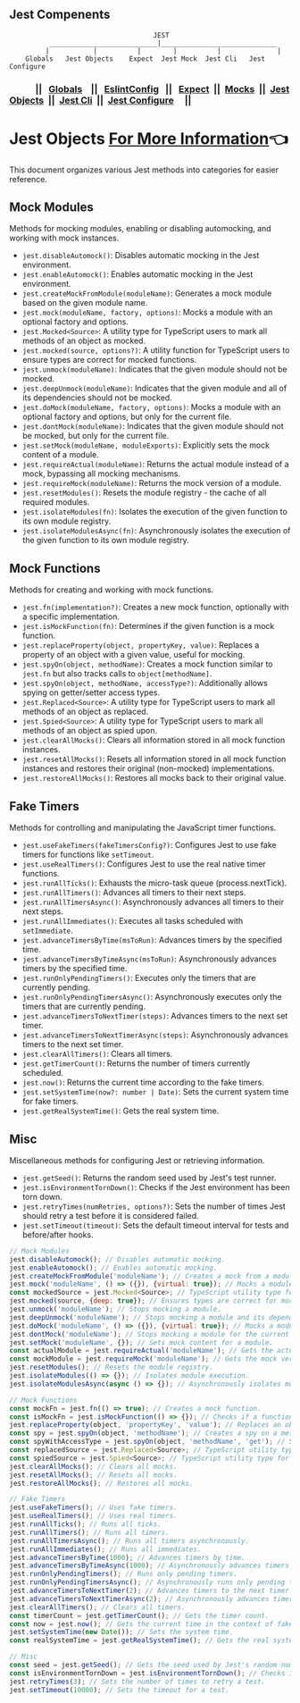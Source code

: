 ## Jest Compenents
```
                                    JEST                                       
          ___________________________|_____________________________                
         |           |          |        |          |              |
    Globals   Jest Objects    Expect  Jest Mock  Jest Cli   Jest Configure

```

### &nbsp;&nbsp;&nbsp;&nbsp;&nbsp;&nbsp;&nbsp;&nbsp;&nbsp;&nbsp;&nbsp;&nbsp;|| &nbsp;&nbsp;[Globals](./globals.md) &nbsp;&nbsp; ||  &nbsp;&nbsp;[EslintConfig](./eslintConfig.md) &nbsp;&nbsp;|| &nbsp;&nbsp;[Expect](./matchers.md)&nbsp;&nbsp;||&nbsp;&nbsp;[Mocks](./mock.md)&nbsp;&nbsp;||&nbsp;&nbsp;[Jest Objects](./jestObjects.md)&nbsp;&nbsp;||&nbsp;&nbsp;[Jest Cli](./jestCli.md)&nbsp;&nbsp;||&nbsp;&nbsp;[Jest Configure](./jest.config.md) &nbsp;&nbsp;&nbsp;&nbsp;||

# Jest Objects [For More Information](https://jestjs.io/docs/jest-object)&#128072;

This document organizes various Jest methods into categories for easier reference.

## Mock Modules

Methods for mocking modules, enabling or disabling automocking, and working with mock instances.

- `jest.disableAutomock()`: Disables automatic mocking in the Jest environment.
- `jest.enableAutomock()`: Enables automatic mocking in the Jest environment.
- `jest.createMockFromModule(moduleName)`: Generates a mock module based on the given module name.
- `jest.mock(moduleName, factory, options)`: Mocks a module with an optional factory and options.
- `jest.Mocked<Source>`: A utility type for TypeScript users to mark all methods of an object as mocked.
- `jest.mocked(source, options?)`: A utility function for TypeScript users to ensure types are correct for mocked functions.
- `jest.unmock(moduleName)`: Indicates that the given module should not be mocked.
- `jest.deepUnmock(moduleName)`: Indicates that the given module and all of its dependencies should not be mocked.
- `jest.doMock(moduleName, factory, options)`: Mocks a module with an optional factory and options, but only for the current file.
- `jest.dontMock(moduleName)`: Indicates that the given module should not be mocked, but only for the current file.
- `jest.setMock(moduleName, moduleExports)`: Explicitly sets the mock content of a module.
- `jest.requireActual(moduleName)`: Returns the actual module instead of a mock, bypassing all mocking mechanisms.
- `jest.requireMock(moduleName)`: Returns the mock version of a module.
- `jest.resetModules()`: Resets the module registry - the cache of all required modules.
- `jest.isolateModules(fn)`: Isolates the execution of the given function to its own module registry.
- `jest.isolateModulesAsync(fn)`: Asynchronously isolates the execution of the given function to its own module registry.

## Mock Functions

Methods for creating and working with mock functions.

- `jest.fn(implementation?)`: Creates a new mock function, optionally with a specific implementation.
- `jest.isMockFunction(fn)`: Determines if the given function is a mock function.
- `jest.replaceProperty(object, propertyKey, value)`: Replaces a property of an object with a given value, useful for mocking.
- `jest.spyOn(object, methodName)`: Creates a mock function similar to `jest.fn` but also tracks calls to `object[methodName]`.
- `jest.spyOn(object, methodName, accessType?)`: Additionally allows spying on getter/setter access types.
- `jest.Replaced<Source>`: A utility type for TypeScript users to mark all methods of an object as replaced.
- `jest.Spied<Source>`: A utility type for TypeScript users to mark all methods of an object as spied upon.
- `jest.clearAllMocks()`: Clears all information stored in all mock function instances.
- `jest.resetAllMocks()`: Resets all information stored in all mock function instances and restores their original (non-mocked) implementations.
- `jest.restoreAllMocks()`: Restores all mocks back to their original value.

## Fake Timers

Methods for controlling and manipulating the JavaScript timer functions.

- `jest.useFakeTimers(fakeTimersConfig?)`: Configures Jest to use fake timers for functions like `setTimeout`.
- `jest.useRealTimers()`: Configures Jest to use the real native timer functions.
- `jest.runAllTicks()`: Exhausts the micro-task queue (process.nextTick).
- `jest.runAllTimers()`: Advances all timers to their next steps.
- `jest.runAllTimersAsync()`: Asynchronously advances all timers to their next steps.
- `jest.runAllImmediates()`: Executes all tasks scheduled with `setImmediate`.
- `jest.advanceTimersByTime(msToRun)`: Advances timers by the specified time.
- `jest.advanceTimersByTimeAsync(msToRun)`: Asynchronously advances timers by the specified time.
- `jest.runOnlyPendingTimers()`: Executes only the timers that are currently pending.
- `jest.runOnlyPendingTimersAsync()`: Asynchronously executes only the timers that are currently pending.
- `jest.advanceTimersToNextTimer(steps)`: Advances timers to the next set timer.
- `jest.advanceTimersToNextTimerAsync(steps)`: Asynchronously advances timers to the next set timer.
- `jest.clearAllTimers()`: Clears all timers.
- `jest.getTimerCount()`: Returns the number of timers currently scheduled.
- `jest.now()`: Returns the current time according to the fake timers.
- `jest.setSystemTime(now?: number | Date)`: Sets the current system time for fake timers.
- `jest.getRealSystemTime()`: Gets the real system time.

## Misc

Miscellaneous methods for configuring Jest or retrieving information.

- `jest.getSeed()`: Returns the random seed used by Jest's test runner.
- `jest.isEnvironmentTornDown()`: Checks if the Jest environment has been torn down.
- `jest.retryTimes(numRetries, options?)`: Sets the number of times Jest should retry a test before it is considered failed.
- `jest.setTimeout(timeout)`: Sets the default timeout interval for tests and before/after hooks.

```javascript
// Mock Modules
jest.disableAutomock(); // Disables automatic mocking.
jest.enableAutomock(); // Enables automatic mocking.
jest.createMockFromModule('moduleName'); // Creates a mock from a module.
jest.mock('moduleName', () => ({}), {virtual: true}); // Mocks a module.
const mockedSource = jest.Mocked<Source>; // TypeScript utility type for mocking.
jest.mocked(source, {deep: true}); // Ensures types are correct for mocked functions.
jest.unmock('moduleName'); // Stops mocking a module.
jest.deepUnmock('moduleName'); // Stops mocking a module and its dependencies.
jest.doMock('moduleName', () => ({}), {virtual: true}); // Mocks a module for the current file.
jest.dontMock('moduleName'); // Stops mocking a module for the current file.
jest.setMock('moduleName', {}); // Sets mock content for a module.
const actualModule = jest.requireActual('moduleName'); // Gets the actual module.
const mockModule = jest.requireMock('moduleName'); // Gets the mock version of a module.
jest.resetModules(); // Resets the module registry.
jest.isolateModules(() => {}); // Isolates module execution.
jest.isolateModulesAsync(async () => {}); // Asynchronously isolates module execution.

// Mock Functions
const mockFn = jest.fn(() => true); // Creates a mock function.
const isMockFn = jest.isMockFunction(() => {}); // Checks if a function is a mock function.
jest.replaceProperty(object, 'propertyKey', 'value'); // Replaces an object's property.
const spy = jest.spyOn(object, 'methodName'); // Creates a spy on a method.
const spyWithAccessType = jest.spyOn(object, 'methodName', 'get'); // Spies on a getter method.
const replacedSource = jest.Replaced<Source>; // TypeScript utility type for replaced properties.
const spiedSource = jest.Spied<Source>; // TypeScript utility type for spied properties.
jest.clearAllMocks(); // Clears all mocks.
jest.resetAllMocks(); // Resets all mocks.
jest.restoreAllMocks(); // Restores all mocks.

// Fake Timers
jest.useFakeTimers(); // Uses fake timers.
jest.useRealTimers(); // Uses real timers.
jest.runAllTicks(); // Runs all ticks.
jest.runAllTimers(); // Runs all timers.
jest.runAllTimersAsync(); // Runs all timers asynchronously.
jest.runAllImmediates(); // Runs all immediates.
jest.advanceTimersByTime(1000); // Advances timers by time.
jest.advanceTimersByTimeAsync(1000); // Asynchronously advances timers by time.
jest.runOnlyPendingTimers(); // Runs only pending timers.
jest.runOnlyPendingTimersAsync(); // Asynchronously runs only pending timers.
jest.advanceTimersToNextTimer(2); // Advances timers to the next timer.
jest.advanceTimersToNextTimerAsync(2); // Asynchronously advances timers to the next timer.
jest.clearAllTimers(); // Clears all timers.
const timerCount = jest.getTimerCount(); // Gets the timer count.
const now = jest.now(); // Gets the current time in the context of fake timers.
jest.setSystemTime(new Date()); // Sets the system time.
const realSystemTime = jest.getRealSystemTime(); // Gets the real system time.

// Misc
const seed = jest.getSeed(); // Gets the seed used by Jest's random number generator.
const isEnvironmentTornDown = jest.isEnvironmentTornDown(); // Checks if the environment is torn down.
jest.retryTimes(3); // Sets the number of times to retry a test.
jest.setTimeout(10000); // Sets the timeout for a test.
```
